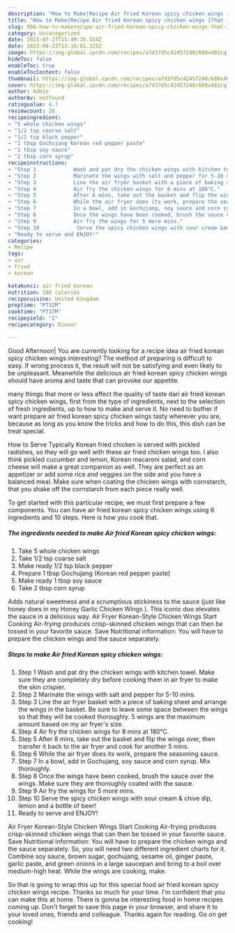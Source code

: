 ```yaml
---
description: "How to Make|Recipe Air fried Korean spicy chicken wings {That is Delicious"
title: "How to Make|Recipe Air fried Korean spicy chicken wings {That is Delicious"
slug: 966-how-to-makerecipe-air-fried-korean-spicy-chicken-wings-that-is-delicious
category: Uncategorized
date: 2023-07-27T15:49:35.554Z
date: 2023-08-23T13:18:01.325Z
image: https://img-global.cpcdn.com/recipes/a7d37d5c42457240/680x482cq70/air-fried-korean-spicy-chicken-wings-recipe-main-photo.jpg
hideToc: false
enableToc: true
enableTocContent: false
thumbnail: https://img-global.cpcdn.com/recipes/a7d37d5c42457240/680x482cq70/air-fried-korean-spicy-chicken-wings-recipe-main-photo.jpg
cover: https://img-global.cpcdn.com/recipes/a7d37d5c42457240/680x482cq70/air-fried-korean-spicy-chicken-wings-recipe-main-photo.jpg
author: Admin
authorAv: notfound
ratingvalue: 4.7
reviewcount: 20
recipeingredient:
- "5 whole chicken wings"
- "1/2 tsp coarse salt"
- "1/2 tsp black pepper"
- "1 tbsp Gochujang Korean red pepper paste"
- "1 tbsp soy sauce"
- "2 tbsp corn syrup"
recipeinstructions:
- "Step 1            Wash and pat dry the chicken wings with kitchen towel. Make sure they are completely dry before cooking them in air fryer to make the skin crispier."
- "Step 2            Marinate the wings with salt and pepper for 5-10 mins."
- "Step 3            Line the air fryer basket with a piece of baking sheet and arrange the wings in the basket. Be sure to leave some space between the wings so that they will be cooked thoroughly. 5 wings are the maximum amount based on my air fryer&#39;s size."
- "Step 4            Air fry the chicken wings for 8 mins at 180°C."
- "Step 5            After 8 mins, take out the basket and flip the wings over, then transfer it back to the air fryer and cook for another 5 mins."
- "Step 6            While the air fryer does its work, prepare the seasoning sauce."
- "Step 7            In a bowl, add in Gochujang, soy sauce and corn syrup. Mix thoroughly."
- "Step 8            Once the wings have been cooked, brush the sauce over the wings. Make sure they are thoroughly coated with the sauce."
- "Step 9            Air fry the wings for 5 more mins."
- "Step 10            Serve the spicy chicken wings with sour cream &amp; chive dip, lemon and a bottle of beer!"
- "Ready to serve and ENJOY!"
categories:
- Recipe
tags:
- air
- fried
- korean

katakunci: air fried korean 
nutrition: 180 calories
recipecuisine: United Kingdom
preptime: "PT32M"
cooktime: "PT37M"
recipeyield: "2"
recipecategory: Dinner

---
```



Good Afternoon| You are currently looking for a recipe idea air fried korean spicy chicken wings interesting? The method of preparing is difficult to easy. If wrong process it, the result will not be satisfying and even likely to be unpleasant. Meanwhile the delicious air fried korean spicy chicken wings should have aroma and taste that can provoke our appetite.






many things that more or less affect the quality of taste dari air fried korean spicy chicken wings, first from the type of ingredients, next to the selection of fresh ingredients, up to how to make and serve it. No need to bother if want prepare air fried korean spicy chicken wings tasty wherever you are, because as long as you know the tricks and how to do this, this dish can be treat  special.


How to Serve Typically Korean fried chicken is served with pickled radishes, so they will go well with these air fried chicken wings too. I also think pickled cucumber and lemon, Korean macaroni salad, and corn cheese will make a great companion as well. They are perfect as an appetizer or add some rice and veggies on the side and you have a balanced meal. Make sure when coating the chicken wings with cornstarch, that you shake off the cornstarch from each piece really well.


To get started with this particular recipe, we must first prepare a few components. You can have air fried korean spicy chicken wings using 6 ingredients and 10 steps. Here is how you cook that.

<!--inarticleads1-->

##### The ingredients needed to make Air fried Korean spicy chicken wings:

1. Take 5 whole chicken wings
1. Take 1/2 tsp coarse salt
1. Make ready 1/2 tsp black pepper
1. Prepare 1 tbsp Gochujang (Korean red pepper paste)
1. Make ready 1 tbsp soy sauce
1. Take 2 tbsp corn syrup


Adds natural sweetness and a scrumptious stickiness to the sauce (just like honey does in my Honey Garlic Chicken Wings ). This iconic duo elevates the sauce in a delicious way. Air Fryer Korean-Style Chicken Wings Start Cooking Air-frying produces crisp-skinned chicken wings that can then be tossed in your favorite sauce. Save Nutritional information: You will have to prepare the chicken wings and the sauce separately. 

<!--inarticleads2-->

##### Steps to make Air fried Korean spicy chicken wings:

1. Step 1            Wash and pat dry the chicken wings with kitchen towel. Make sure they are completely dry before cooking them in air fryer to make the skin crispier.
1. Step 2            Marinate the wings with salt and pepper for 5-10 mins.
1. Step 3            Line the air fryer basket with a piece of baking sheet and arrange the wings in the basket. Be sure to leave some space between the wings so that they will be cooked thoroughly. 5 wings are the maximum amount based on my air fryer&#39;s size.
1. Step 4            Air fry the chicken wings for 8 mins at 180°C.
1. Step 5            After 8 mins, take out the basket and flip the wings over, then transfer it back to the air fryer and cook for another 5 mins.
1. Step 6            While the air fryer does its work, prepare the seasoning sauce.
1. Step 7            In a bowl, add in Gochujang, soy sauce and corn syrup. Mix thoroughly.
1. Step 8            Once the wings have been cooked, brush the sauce over the wings. Make sure they are thoroughly coated with the sauce.
1. Step 9            Air fry the wings for 5 more mins.
1. Step 10            Serve the spicy chicken wings with sour cream &amp; chive dip, lemon and a bottle of beer!
1. Ready to serve and ENJOY!

Air Fryer Korean-Style Chicken Wings Start Cooking Air-frying produces crisp-skinned chicken wings that can then be tossed in your favorite sauce. Save Nutritional information: You will have to prepare the chicken wings and the sauce separately. So, you will need two different ingredient charts for it. Combine soy sauce, brown sugar, gochujang, sesame oil, ginger paste, garlic paste, and green onions in a large saucepan and bring to a boil over medium-high heat. While the wings are cooking, make. 

So that is going to wrap this up for this special food air fried korean spicy chicken wings recipe. Thanks so much for your time. I'm confident that you can make this at home. There is gonna be interesting food in home recipes coming up. Don't forget to save this page in your browser, and share it to your loved ones, friends and colleague. Thanks again for reading. Go on get cooking!
